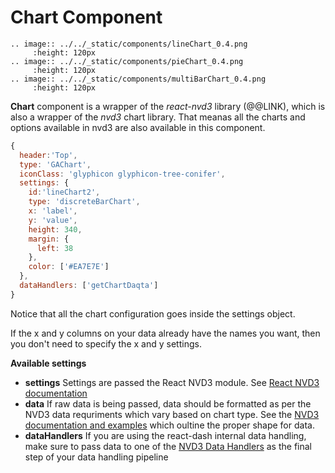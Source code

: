 # Chart Component
```eval_rst
.. image:: ../../_static/components/lineChart_0.4.png
     :height: 120px
.. image:: ../../_static/components/pieChart_0.4.png
     :height: 120px
.. image:: ../../_static/components/multiBarChart_0.4.png
     :height: 120px
```
**Chart** component is a wrapper of the *react-nvd3* library (@@LINK), which is also a wrapper of the *nvd3* chart library. That meanas all the charts and options available in nvd3 are also available in this component.


```javascript
{
  header:'Top',
  type: 'GAChart',
  iconClass: 'glyphicon glyphicon-tree-conifer',
  settings: {
    id:'lineChart2',
    type: 'discreteBarChart',
    x: 'label',
    y: 'value',
    height: 340,
    margin: {
      left: 38
    },
    color: ['#EA7E7E']
  },
  dataHandlers: ['getChartDaqta']
}
```

Notice that all the chart configuration goes inside the settings object. 

If the x and y columns on your data already have the names you want, then you don't need to specify the x and y settings. 

**Available settings**
* **settings** Settings are passed the React NVD3 module. See [React NVD3 documentation](https://github.com/NuCivic/react-nvd3)
* **data** If raw data is being passed, data should be formatted as per the NVD3 data requriments which vary based on chart type. See the [NVD3 documentation and examples](https://nvd3-community.github.io/nvd3/examples/documentation.html) which oultine the proper shape for data.
* **dataHandlers** If you are using the react-dash internal data handling, make sure to pass data to one of the [NVD3 Data Handlers](../data/datahandlers) as the final step of your data handling pipeline
